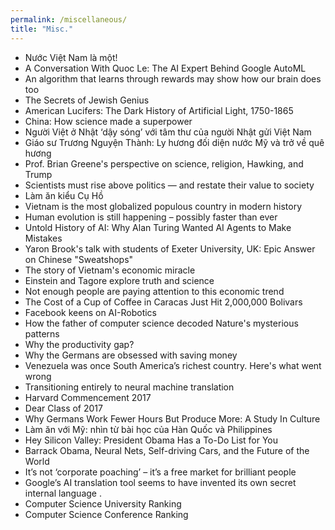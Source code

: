 ```yaml
---
permalink: /miscellaneous/
title: "Misc."
---
```


- Nước Việt Nam là một!
- A Conversation With Quoc Le: The AI Expert Behind Google AutoML
- An algorithm that learns through rewards may show how our brain does too
- The Secrets of Jewish Genius
- American Lucifers: The Dark History of Artificial Light, 1750-1865
- China: How science made a superpower
- Người Việt ở Nhật ‘dậy sóng’ với tâm thư của người Nhật gửi Việt Nam
- Giáo sư Trương Nguyện Thành: Ly hương đối diện nước Mỹ và trở về quê hương
- Prof. Brian Greene's perspective on science, religion, Hawking, and Trump
- Scientists must rise above politics — and restate their value to society
- Làm ăn kiểu Cụ Hồ
- Vietnam is the most globalized populous country in modern history
- Human evolution is still happening – possibly faster than ever
- Untold History of AI: Why Alan Turing Wanted AI Agents to Make Mistakes
- Yaron Brook's talk with students of Exeter University, UK: Epic Answer on Chinese "Sweatshops"
- The story of Vietnam's economic miracle
- Einstein and Tagore explore truth and science
- Not enough people are paying attention to this economic trend
- The Cost of a Cup of Coffee in Caracas Just Hit 2,000,000 Bolivars
- Facebook keens on AI-Robotics
- How the father of computer science decoded Nature's mysterious patterns
- Why the productivity gap?
- Why the Germans are obsessed with saving money
- Venezuela was once South America’s richest country. Here's what went wrong
- Transitioning entirely to neural machine translation
- ​Harvard Commencement 2017
- Dear Class of 2017
- Why Germans Work Fewer Hours But Produce More: A Study In Culture
- Làm ăn với Mỹ: nhìn từ bài học của Hàn Quốc và Philippines
- Hey Silicon Valley: President Obama Has a To-Do List for You
- Barrack Obama, Neural Nets, Self-driving Cars, and the Future of the World
- It’s not ‘corporate poaching’ – it’s a free market for brilliant people
- Google’s AI translation tool seems to have invented its own secret internal language .
- Computer Science University Ranking
- Computer Science Conference Ranking